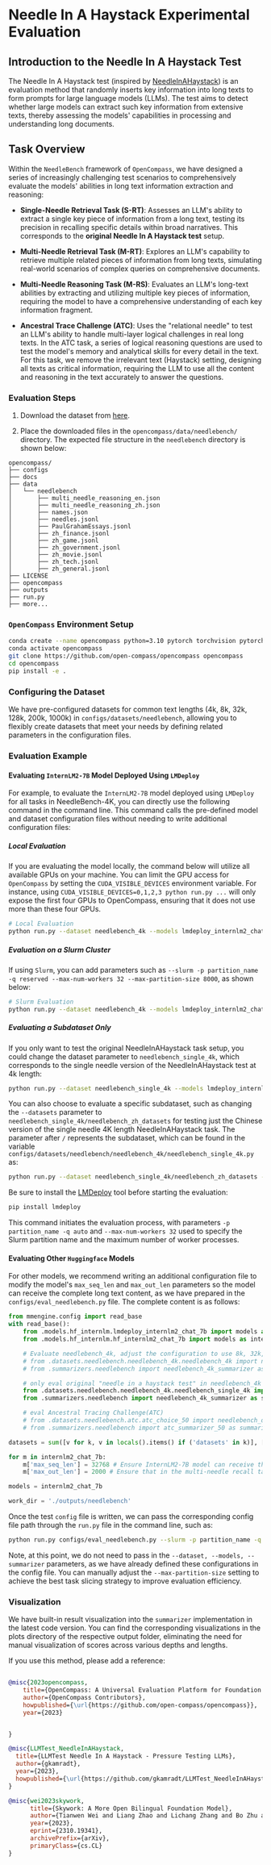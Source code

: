 # Needle In A Haystack Experimental Evaluation

## Introduction to the Needle In A Haystack Test

The Needle In A Haystack test (inspired by [NeedleInAHaystack](https://github.com/gkamradt/LLMTest_NeedleInAHaystack/blob/main/LLMNeedleHaystackTester.py)) is an evaluation method that randomly inserts key information into long texts to form prompts for large language models (LLMs). The test aims to detect whether large models can extract such key information from extensive texts, thereby assessing the models' capabilities in processing and understanding long documents.

## Task Overview

Within the `NeedleBench` framework of `OpenCompass`, we have designed a series of increasingly challenging test scenarios to comprehensively evaluate the models' abilities in long text information extraction and reasoning:

- **Single-Needle Retrieval Task (S-RT)**: Assesses an LLM's ability to extract a single key piece of information from a long text, testing its precision in recalling specific details within broad narratives. This corresponds to the **original Needle In A Haystack test** setup.

- **Multi-Needle Retrieval Task (M-RT)**: Explores an LLM's capability to retrieve multiple related pieces of information from long texts, simulating real-world scenarios of complex queries on comprehensive documents.

- **Multi-Needle Reasoning Task (M-RS)**: Evaluates an LLM's long-text abilities by extracting and utilizing multiple key pieces of information, requiring the model to have a comprehensive understanding of each key information fragment.

- **Ancestral Trace Challenge (ATC)**: Uses the "relational needle" to test an LLM's ability to handle multi-layer logical challenges in real long texts. In the ATC task, a series of logical reasoning questions are used to test the model's memory and analytical skills for every detail in the text. For this task, we remove the irrelevant text (Haystack) setting, designing all texts as critical information, requiring the LLM to use all the content and reasoning in the text accurately to answer the questions.

### Evaluation Steps

1. Download the dataset from [here](https://github.com/open-compass/opencompass/files/14741330/needlebench.zip).

2. Place the downloaded files in the `opencompass/data/needlebench/` directory. The expected file structure in the `needlebench` directory is shown below:

```
opencompass/
├── configs
├── docs
├── data
│   └── needlebench
│       ├── multi_needle_reasoning_en.json
│       ├── multi_needle_reasoning_zh.json
│       ├── names.json
│       ├── needles.jsonl
│       ├── PaulGrahamEssays.jsonl
│       ├── zh_finance.jsonl
│       ├── zh_game.jsonl
│       ├── zh_government.jsonl
│       ├── zh_movie.jsonl
│       ├── zh_tech.jsonl
│       ├── zh_general.jsonl
├── LICENSE
├── opencompass
├── outputs
├── run.py
├── more...
```

### `OpenCompass` Environment Setup

```bash
conda create --name opencompass python=3.10 pytorch torchvision pytorch-cuda -c nvidia -c pytorch -y
conda activate opencompass
git clone https://github.com/open-compass/opencompass opencompass
cd opencompass
pip install -e .
```

### Configuring the Dataset

We have pre-configured datasets for common text lengths (4k, 8k, 32k, 128k, 200k, 1000k) in `configs/datasets/needlebench`, allowing you to flexibly create datasets that meet your needs by defining related parameters in the configuration files.

### Evaluation Example

#### Evaluating `InternLM2-7B` Model Deployed Using `LMDeploy`

For example, to evaluate the `InternLM2-7B` model deployed using `LMDeploy` for all tasks in NeedleBench-4K, you can directly use the following command in the command line. This command calls the pre-defined model and dataset configuration files without needing to write additional configuration files:

##### Local Evaluation

If you are evaluating the model locally, the command below will utilize all available GPUs on your machine. You can limit the GPU access for `OpenCompass` by setting the `CUDA_VISIBLE_DEVICES` environment variable. For instance, using `CUDA_VISIBLE_DEVICES=0,1,2,3 python run.py ...` will only expose the first four GPUs to OpenCompass, ensuring that it does not use more than these four GPUs.

```bash
# Local Evaluation
python run.py --dataset needlebench_4k --models lmdeploy_internlm2_chat_7b  --summarizer needlebench/needlebench_4k_summarizer
```

##### Evaluation on a Slurm Cluster

If using `Slurm`, you can add parameters such as `--slurm -p partition_name -q reserved --max-num-workers 32 --max-partition-size 8000`, as shown below:

```bash
# Slurm Evaluation
python run.py --dataset needlebench_4k --models lmdeploy_internlm2_chat_7b  --summarizer needlebench/needlebench_4k_summarizer --slurm -p partition_name -q reserved --max-num-workers 32 --max-partition-size 8000
```

##### Evaluating a Subdataset Only

If you only want to test the original NeedleInAHaystack task setup, you could change the dataset parameter to `needlebench_single_4k`, which corresponds to the single needle version of the NeedleInAHaystack test at 4k length:

```bash
python run.py --dataset needlebench_single_4k --models lmdeploy_internlm2_chat_7b  --summarizer needlebench/needlebench_4k_summarizer --slurm -p partition_name -q reserved --max-num-workers 32 --max-partition-size 8000
```

You can also choose to evaluate a specific subdataset, such as changing the `--datasets` parameter to `needlebench_single_4k/needlebench_zh_datasets` for testing just the Chinese version of the single needle 4K length NeedleInAHaystack task. The parameter after `/` represents the subdataset, which can be found in the variable `configs/datasets/needlebench/needlebench_4k/needlebench_single_4k.py` as:

```bash
python run.py --dataset needlebench_single_4k/needlebench_zh_datasets --models lmdeploy_internlm2_chat_7b  --summarizer needlebench/needlebench_4k_summarizer --slurm -p partition_name -q reserved --max-num-workers 32 --max-partition-size 8000
```

Be sure to install the [LMDeploy](https://github.com/InternLM/lmdeploy) tool before starting the evaluation:

```bash
pip install lmdeploy
```

This command initiates the evaluation process, with parameters `-p partition_name -q auto` and `--max-num-workers 32` used to specify the Slurm partition name and the maximum number of worker processes.

#### Evaluating Other `Huggingface` Models

For other models, we recommend writing an additional configuration file to modify the model's `max_seq_len` and `max_out_len` parameters so the model can receive the complete long text content, as we have prepared in the `configs/eval_needlebench.py` file. The complete content is as follows:

```python
from mmengine.config import read_base
with read_base():
    from .models.hf_internlm.lmdeploy_internlm2_chat_7b import models as internlm2_chat_7b_200k
    from .models.hf_internlm.hf_internlm2_chat_7b import models as internlm2_chat_7b

    # Evaluate needlebench_4k, adjust the configuration to use 8k, 32k, 128k, 200k, or 1000k if necessary.
    # from .datasets.needlebench.needlebench_4k.needlebench_4k import needlebench_datasets
    # from .summarizers.needlebench import needlebench_4k_summarizer as summarizer

    # only eval original "needle in a haystack test" in needlebench_4k
    from .datasets.needlebench.needlebench_4k.needlebench_single_4k import needlebench_zh_datasets, needlebench_en_datasets
    from .summarizers.needlebench import needlebench_4k_summarizer as summarizer

    # eval Ancestral Tracing Challenge(ATC)
    # from .datasets.needlebench.atc.atc_choice_50 import needlebench_datasets
    # from .summarizers.needlebench import atc_summarizer_50 as summarizer

datasets = sum([v for k, v in locals().items() if ('datasets' in k)], [])

for m in internlm2_chat_7b:
    m['max_seq_len'] = 32768 # Ensure InternLM2-7B model can receive the complete long text, other models need to adjust according to their maximum sequence length support.
    m['max_out_len'] = 2000 # Ensure that in the multi-needle recall task, the model can receive a complete response

models = internlm2_chat_7b

work_dir = './outputs/needlebench'
```

Once the test `config` file is written, we can pass the corresponding config file path through the `run.py` file in the command line, such as:

```bash
python run.py configs/eval_needlebench.py --slurm -p partition_name -q reserved --max-num-workers 128 --max-partition-size 8000
```

Note, at this point, we do not need to pass in the `--dataset, --models, --summarizer` parameters, as we have already defined these configurations in the config file. You can manually adjust the `--max-partition-size` setting to achieve the best task slicing strategy to improve evaluation efficiency.

### Visualization

We have built-in result visualization into the `summarizer` implementation in the latest code version. You can find the corresponding visualizations in the plots directory of the respective output folder, eliminating the need for manual visualization of scores across various depths and lengths.

If you use this method, please add a reference:

```bibtex

@misc{2023opencompass,
    title={OpenCompass: A Universal Evaluation Platform for Foundation Models},
    author={OpenCompass Contributors},
    howpublished={\url{https://github.com/open-compass/opencompass}},
    year={2023}


}

@misc{LLMTest_NeedleInAHaystack,
  title={LLMTest Needle In A Haystack - Pressure Testing LLMs},
  author={gkamradt},
  year={2023},
  howpublished={\url{https://github.com/gkamradt/LLMTest_NeedleInAHaystack}}
}

@misc{wei2023skywork,
      title={Skywork: A More Open Bilingual Foundation Model},
      author={Tianwen Wei and Liang Zhao and Lichang Zhang and Bo Zhu and Lijie Wang and Haihua Yang and Biye Li and Cheng Cheng and Weiwei Lü and Rui Hu and Chenxia Li and Liu Yang and Xilin Luo and Xuejie Wu and Lunan Liu and Wenjun Cheng and Peng Cheng and Jianhao Zhang and Xiaoyu Zhang and Lei Lin and Xiaokun Wang and Yutuan Ma and Chuanhai Dong and Yanqi Sun and Yifu Chen and Yongyi Peng and Xiaojuan Liang and Shuicheng Yan and Han Fang and Yahui Zhou},
      year={2023},
      eprint={2310.19341},
      archivePrefix={arXiv},
      primaryClass={cs.CL}
}

```
